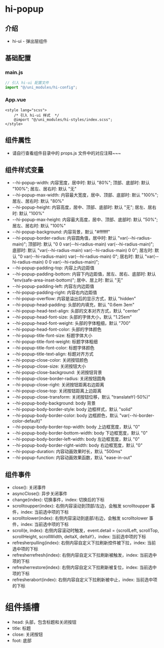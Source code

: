 # hi-popup

## 介绍

-   hi-ui - 弹出层组件

## 基础配置

### main.js

```javascript
// 引入 hi-ui 配置文件
import "@/uni_modules/hi-config";
```

### App.vue

```vue
<style lang="scss">
    /* 引入 hi-ui 样式  */
    @import "@/uni_modules/hi-styles/index.scss";
</style>
```

## 组件属性

-   请自行查看组件目录中的 props.js 文件中的对应注释~~~

## 组件样式变量

-   --hi-popup-width: 内容宽度，居中时: 默认 "80%"; 顶部、底部时: 默认 "100%"; 居左、居右时: 默认 "无"
-   --hi-popup-max-width: 内容最大宽度，居中、顶部、底部时: 默认 "100%"; 居左、居右时: 默认 "80%"
-   --hi-popup-height: 内容高度，居中、顶部、底部时: 默认 "无"; 居左、居右时: 默认 "100%"
-   --hi-popup-max-height: 内容最大高度，居中、顶部、底部时: 默认 "50%"; 居左、居右时: 默认 "100%"
-   --hi-popup-background: 内容背景，默认 "#ffffff"
-   --hi-popup-border-radius: 内容圆角值，居中时: 默认 "var(--hi-radius-main)"; 顶部时: 默认 "0 0 var(--hi-radius-main) var(--hi-radius-main)"; 底部时: 默认 "var(--hi-radius-main) var(--hi-radius-main) 0 0"; 居左时: 默认 "0 var(--hi-radius-main) var(--hi-radius-main) 0"; 居右时: 默认 "var(--hi-radius-main) 0 0 var(--hi-radius-main)";
-   --hi-popup-padding-top: 内容上内边距值
-   --hi-popup-padding-bottom: 内容下内边距值，居左、居右、底部时: 默认 "env(safe-area-inset-bottom)"; 居中、居上时: 默认 "无"
-   --hi-popup-padding-left: 内容左内边距值
-   --hi-popup-padding-right: 内容右内边距值
-   --hi-popup-overflow: 内容是溢出后的显示方式，默认 "hidden"
-   --hi-popup-head-padding: 头部的内填充，默认 "0.6em 3em"
-   --hi-popup-head-text-align: 头部的文本对齐方式，默认 "center"
-   --hi-popup-head-font-size: 头部的字体大小，默认 "1.25em"
-   --hi-popup-head-font-weight: 头部的字体粗细，默认 "700"
-   --hi-popup-head-font-color: 头部的字体颜色
-   --hi-popup-title-font-size: 标题字体大小
-   --hi-popup-title-font-weight: 标题字体粗细
-   --hi-popup-title-font-color: 标题字体颜色
-   --hi-popup-title-text-align: 标题对齐方式
-   --hi-popup-close-color: 关闭按钮颜色
-   --hi-popup-close-size: 关闭按钮大小
-   --hi-popup-close-background: 关闭按钮背景
-   --hi-popup-close-border-radius: 关闭按钮圆角
-   --hi-popup-close-right: 关闭按钮距离右边距离
-   --hi-popup-close-top: 关闭按钮距离上边距离
-   --hi-popup-close-transform: 关闭按钮位移，默认 "translateY(-50%)"
-   --hi-popup-body-background: body 背景
-   --hi-popup-body-border-style: body 边框样式，默认 "solid"
-   --hi-popup-body-border-color: body 边框颜色，默认 "var(--hi-border-color-default)"
-   --hi-popup-body-border-top-width: body 上边框宽度，默认 "0"
-   --hi-popup-body-border-bottom-width: body 下边框宽度，默认 "0"
-   --hi-popup-body-border-left-width: body 左边框宽度，默认 "0"
-   --hi-popup-body-border-right-width: body 右边框宽度，默认 "0"
-   --hi-popup-duration: 内容动画效果时长，默认 "500ms"
-   --hi-popup-function: 内容动画效果函数，默认 "ease-in-out"

## 组件事件

-   close(): 关闭事件
-   asyncClose(): 异步关闭事件
-   change(index): 切换事件，index: 切换后的下标
-   scrolltoupper(index): 右侧内容滚动到顶部/左边，会触发 scrolltoupper 事件，index: 当前选中项的下标
-   scrolltolower(index): 右侧内容滚动到底部/右边，会触发 scrolltolower 事件，index: 当前选中项的下标
-   scroll(e, index): 右侧内容滚动时触发，event.detail = {scrollLeft, scrollTop, scrollHeight, scrollWidth, deltaX, deltaY}，index: 当前选中项的下标
-   refresherpulling(index): 右侧内容自定义下拉刷新控件被下拉，index: 当前选中项的下标
-   refresherrefresh(index): 右侧内容自定义下拉刷新被触发，index: 当前选中项的下标
-   refresherrestore(index): 右侧内容自定义下拉刷新被复位，index: 当前选中项的下标
-   refresherabort(index): 右侧内容自定义下拉刷新被中止，index: 当前选中项的下标

# 组件插槽

-   head: 头部，包含标题和关闭按钮
-   title: 标题
-   close: 关闭按钮
-   foot: 底部
